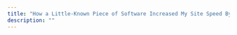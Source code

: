 ```yaml
---
title: "How a Little-Known Piece of Software Increased My Site Speed By 1000%"
description: ""
---
```


